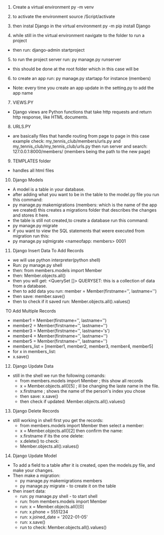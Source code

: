 1. Create a virtual environment
py -m venv <projectname>

2. to activate the environment
source <projectname>/Script/activate

3. then instal Django in the virtual environment
py -m pip install Django

4. while still in the virtual environment navigate to the <projectname> folder to run a project
- then run:
django-admin startproject <djangoprojectname>

5. to run the project server run:
py manage.py runserver
- this should be done at the root folder which in this case will be <djangoprojectname>

6. to create an app run:
py manage.py startapp <nameofapp> for instance (members)
- Note: every time you create an app update in the setting.py to add the app name

7. VIEWS.PY
- Django views are Python functions that take http requests and return http response, like HTML documents.

8. URLS.PY
- are basically files that handle routing from page to page
in this case example check:
my_tennis_club/members/urls.py and my_tennis_club/my_tennis_club/urls.py
then run server and search: 127.0.0.1:8000/members/ (members being the path to the new page)

9. TEMPLATES folder
- handles all html files

10. Django Models
- A model is a table in your database.
- after adding what you want to be in the table to the model.py file you run this command:
 - py manage.py makemigrations <nameofapp>(members: which is the name of the app we created)
 this creates a migrations folder that describes the changes and stores it here.
- the table is still not created,to create a database run this command:
 - py manage.py migrate
- if you want to view the SQL statements that weere executed from migration run this:
 - py manage.py sqlmigrate <nameofapp: members> 0001

11. Django Insert Data
To Add Records
- we will use python interpreter(python shell)
- Run: py manage.py shell
- then: from members.models import Member
- then: Member.objects.all()
- then you will get: <QuerySet []>
QUERYSET: this is a collection of data from a database.
- then to add data you run: member = Member(firstname='', lastname='')
- then save: member.save()
- then to check if it saved run: Member.objects.all().values()

TO Add Multiple Records
- member1 = Member(firstname='', lastname='')
- member2 = Member(firstname='', lastname='')
- member3 = Member(firstname='', lastname='s')
- member4 = Member(firstname='', lastname='')
- member5 = Member(firstname='', lastname='')
- members_list = [member1, member2, member3, member4, member5]
- for x in members_list:
-   x.save()

12. Django Update Data
- still in the shell we run the following comands: 
  -  from members.models import Member ; this show all records
  - x = Member.objects.all()[5] ; ill be changing the laste name in the file.
  - x.firstname ; shows the name of the person's index you chose
  - then save: x.save()
  - then check if updated: Member.objects.all().values()

13. Django Delete Records
- still working in shell
first you get the records:
   - from members.models import Member
then select a member:
   - x = Member.objects.all()[2]
then confirm the name:
   - x.firstname
if its the one delete:
   - x.delete()
to check:
   - Member.objects.all().values()

14. Django Update Model
- To add a field to a table after it is created, open the models.py file, and make your changes.
- Then make a migration:
    - py manage.py makemigrations members
    - py manage.py migrate - to create it on the table
- then insert data:
    - run: py manage.py shell - to start shell
    - run: from members.models import Member
    - run: x = Member.objects.all()[0]
    - run: x.phone = 5551234
    - run: x.joined_date = '2022-01-05'
    - run: x.save()
    - run to check: Member.objects.all().values()